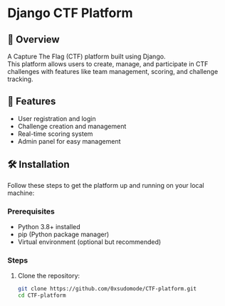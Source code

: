 # Django CTF Platform

## 📖 Overview

A Capture The Flag (CTF) platform built using Django.  
This platform allows users to create, manage, and participate in CTF challenges with features like team management, scoring, and challenge tracking.

## 🌟 Features

- User registration and login  
- Challenge creation and management  
- Real-time scoring system  
- Admin panel for easy management  

## 🛠️ Installation

Follow these steps to get the platform up and running on your local machine:

### Prerequisites

- Python 3.8+ installed  
- pip (Python package manager)  
- Virtual environment (optional but recommended)  

### Steps

1. Clone the repository:
   ```bash
   git clone https://github.com/0xsudomode/CTF-platform.git
   cd CTF-platform
